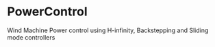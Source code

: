 # PowerControl
Wind Machine Power control using H-infinity, Backstepping and Sliding mode controllers
